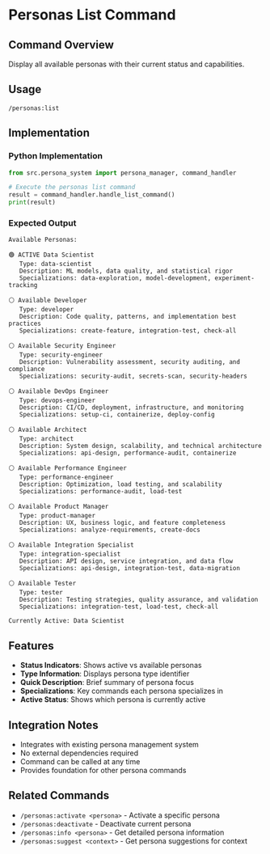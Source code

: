 # Personas List Command

## Command Overview
Display all available personas with their current status and capabilities.

## Usage
```
/personas:list
```

## Implementation

### Python Implementation
```python
from src.persona_system import persona_manager, command_handler

# Execute the personas list command
result = command_handler.handle_list_command()
print(result)
```

### Expected Output
```
Available Personas:

🟢 ACTIVE Data Scientist
   Type: data-scientist
   Description: ML models, data quality, and statistical rigor
   Specializations: data-exploration, model-development, experiment-tracking

⚪ Available Developer
   Type: developer
   Description: Code quality, patterns, and implementation best practices
   Specializations: create-feature, integration-test, check-all

⚪ Available Security Engineer
   Type: security-engineer
   Description: Vulnerability assessment, security auditing, and compliance
   Specializations: security-audit, secrets-scan, security-headers

⚪ Available DevOps Engineer
   Type: devops-engineer
   Description: CI/CD, deployment, infrastructure, and monitoring
   Specializations: setup-ci, containerize, deploy-config

⚪ Available Architect
   Type: architect
   Description: System design, scalability, and technical architecture
   Specializations: api-design, performance-audit, containerize

⚪ Available Performance Engineer
   Type: performance-engineer
   Description: Optimization, load testing, and scalability
   Specializations: performance-audit, load-test

⚪ Available Product Manager
   Type: product-manager
   Description: UX, business logic, and feature completeness
   Specializations: analyze-requirements, create-docs

⚪ Available Integration Specialist
   Type: integration-specialist
   Description: API design, service integration, and data flow
   Specializations: api-design, integration-test, data-migration

⚪ Available Tester
   Type: tester
   Description: Testing strategies, quality assurance, and validation
   Specializations: integration-test, load-test, check-all

Currently Active: Data Scientist
```

## Features
- **Status Indicators**: Shows active vs available personas
- **Type Information**: Displays persona type identifier
- **Quick Description**: Brief summary of persona focus
- **Specializations**: Key commands each persona specializes in
- **Active Status**: Shows which persona is currently active

## Integration Notes
- Integrates with existing persona management system
- No external dependencies required
- Command can be called at any time
- Provides foundation for other persona commands

## Related Commands
- `/personas:activate <persona>` - Activate a specific persona
- `/personas:deactivate` - Deactivate current persona
- `/personas:info <persona>` - Get detailed persona information
- `/personas:suggest <context>` - Get persona suggestions for context